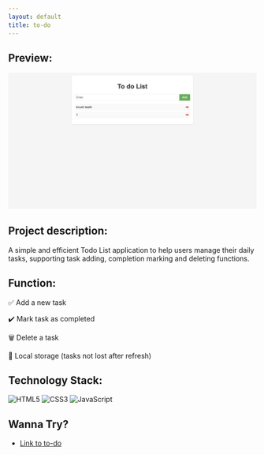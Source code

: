 ```yaml
---
layout: default
title: to-do
---
```

## Preview:
![to-do](https://raw.githubusercontent.com/endElder/endElder.github.io/master/assets/img/todo.png)

## Project description: 
A simple and efficient Todo List application to help users manage their daily tasks, supporting task adding, completion marking and deleting functions.

## Function:
✅ Add a new task

✔️ Mark task as completed

🗑️ Delete a task

📝 Local storage (tasks not lost after refresh)

## Technology Stack:

![HTML5](https://img.shields.io/badge/HTML5-E34F26?logo=html5&logoColor=white)
![CSS3](https://img.shields.io/badge/CSS3-1572B6?logo=css3&logoColor=white)
![JavaScript](https://img.shields.io/badge/JavaScript-F7DF1E?logo=javascript&logoColor=black)

## Wanna Try?



- [Link to to-do](https://github.com/endElder/to-do
)
